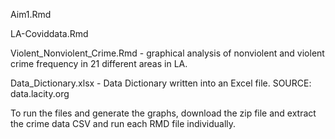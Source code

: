 Aim1.Rmd


LA-Coviddata.Rmd

 
Violent_Nonviolent_Crime.Rmd - graphical analysis of nonviolent and violent crime frequency in 21 different areas in LA.

Data_Dictionary.xlsx - Data Dictionary written into an Excel file. SOURCE: data.lacity.org

To run the files and generate the graphs, download the zip file and extract the crime data CSV and run each RMD file individually. 
